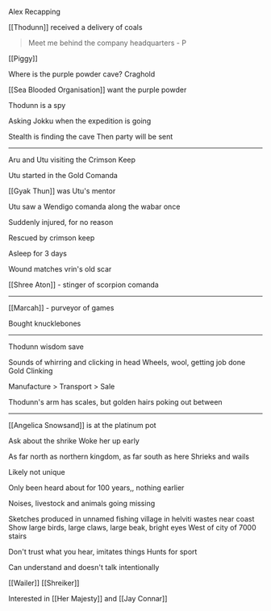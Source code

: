 
Alex Recapping

[[Thodunn]] received a delivery of coals

> Meet me behind the company headquarters - P

[[Piggy]]

Where is the purple powder cave?
Craghold

[[Sea Blooded Organisation]] want the purple powder

Thodunn is a spy

Asking Jokku when the expedition is going

Stealth is finding the cave
Then party will be sent

<hr>

Aru and Utu visiting the Crimson Keep

Utu started in the Gold Comanda

[[Gyak Thun]] was Utu's mentor

Utu saw a Wendigo comanda along the wabar once

Suddenly injured, for no reason

Rescued by crimson keep

Asleep for 3 days

Wound matches vrin's old scar

[[Shree Aton]] - stinger of scorpion comanda

<hr>


[[Marcah]] - purveyor of games

Bought knucklebones


<hr>

Thodunn wisdom save

Sounds of whirring and clicking in head
Wheels, wool, getting job done
Gold Clinking

Manufacture > Transport > Sale

Thodunn's arm has scales, but golden hairs poking out between

<hr>

[[Angelica Snowsand]] is at the platinum pot

Ask about the shrike
Woke her up early

As far north as northern kingdom, as far south as here
Shrieks and wails

Likely not unique

Only been heard about for 100 years,, nothing earlier

Noises, livestock and animals going missing

Sketches produced in unnamed fishing village in helviti wastes near coast
Show large birds, large claws, large beak, bright eyes
West of city of 7000 stairs

Don't trust what you hear, imitates things
Hunts for sport

Can understand and doesn't talk intentionally

[[Wailer]] [[Shreiker]]

Interested in [[Her Majesty]] and [[Jay Connar]]



